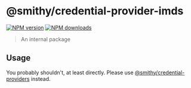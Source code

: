 # @smithy/credential-provider-imds
[![NPM version](https://img.shields.io/npm/v/@smithy/credential-provider-imds/latest.svg)](https://www.npmjs.com/package/@smithy/credential-provider-imds)
[![NPM downloads](https://img.shields.io/npm/dm/@smithy/credential-provider-imds.svg)](https://www.npmjs.com/package/@smithy/credential-provider-imds)
> An internal package
## Usage
You probably shouldn't, at least directly. Please use [@smithy/credential-providers](https://www.npmjs.com/package/@smithy/credential-providers)
instead.
